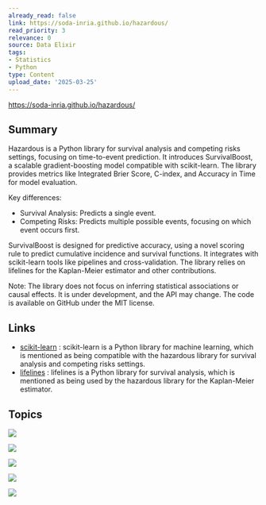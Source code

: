 ```yaml
---
already_read: false
link: https://soda-inria.github.io/hazardous/
read_priority: 3
relevance: 0
source: Data Elixir
tags:
- Statistics
- Python
type: Content
upload_date: '2025-03-25'
---
```


https://soda-inria.github.io/hazardous/
## Summary

Hazardous is a Python library for survival analysis and competing risks settings, focusing on time-to-event prediction. It introduces SurvivalBoost, a scalable gradient-boosting model compatible with scikit-learn. The library provides metrics like Integrated Brier Score, C-index, and Accuracy in Time for model evaluation.

Key differences:
- Survival Analysis: Predicts a single event.
- Competing Risks: Predicts multiple possible events, focusing on which event occurs first.

SurvivalBoost is designed for predictive accuracy, using a novel scoring rule to predict cumulative incidence and survival functions. It integrates with scikit-learn tools like pipelines and cross-validation. The library relies on lifelines for the Kaplan-Meier estimator and other contributions.

Note: The library does not focus on inferring statistical associations or causal effects. It is under development, and the API may change. The code is available on GitHub under the MIT license.
## Links

- [scikit-learn](https://scikit-learn.org) : scikit-learn is a Python library for machine learning, which is mentioned as being compatible with the hazardous library for survival analysis and competing risks settings.
- [lifelines](https://lifelines.readthedocs.io/en/latest/) : lifelines is a Python library for survival analysis, which is mentioned as being used by the hazardous library for the Kaplan-Meier estimator.

## Topics

![](topics/Library/hazardous)

![](topics/Concept/Survival%20Analysis)

![](topics/Concept/Competing%20Risks%20Setting)

![](topics/Model/SurvivalBoost)

![](topics/Library/lifelines)